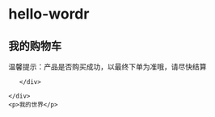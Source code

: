 # hello-wordr
  <!DOCTYPE html>
<html lang="en">
<head>
    <meta charset="UTF-8">
    <meta name="viewport" content="width=device-width, initial-scale=1.0">
    <title>Document</title>
    <link rel="stylesheet" href="min1.css">
</head>
<body>
    <div class="top-head">
       <div class="box" >
            <div class="head-logo" >
                <a href="" class="logo"></a>
            </div>
            <div class="head-title">
                <h2> 我的购物车</h2> 
                <p>温馨提示：产品是否购买成功，以最终下单为准哦，请尽快结算</p>
            </div>

       </div>

    </div>
    <p>我的世界</p>
</body>
</html>
